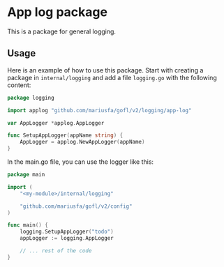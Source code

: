 # App log package

This is a package for general logging.

## Usage

Here is an example of how to use this package.
Start with creating a package in `internal/logging` and add a file `logging.go` with the following content:
```go
package logging

import applog "github.com/mariusfa/gofl/v2/logging/app-log"

var AppLogger *applog.AppLogger

func SetupAppLogger(appName string) {
	AppLogger = applog.NewAppLogger(appName)
}
```

In the main.go file, you can use the logger like this:
```go
package main

import (
	"<my-module>/internal/logging"

	"github.com/mariusfa/gofl/v2/config"
)

func main() {
	logging.SetupAppLogger("todo")
	appLogger := logging.AppLogger

    // ... rest of the code
}
